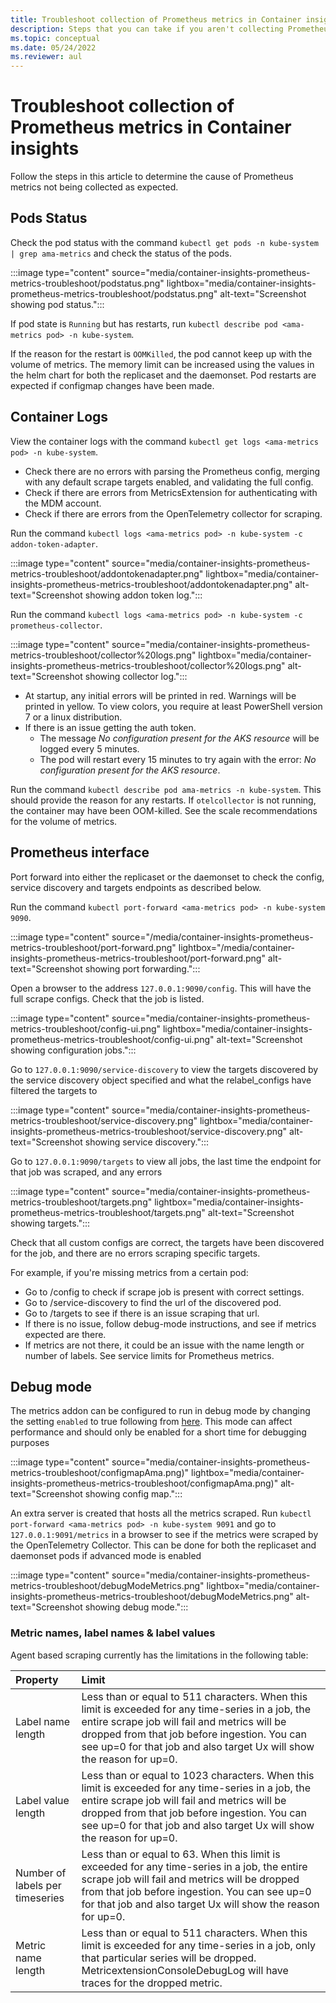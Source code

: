 ```yaml
---
title: Troubleshoot collection of Prometheus metrics in Container insights
description: Steps that you can take if you aren't collecting Prometheus metrics for a Kubernetes cluster as expected.
ms.topic: conceptual
ms.date: 05/24/2022
ms.reviewer: aul
---
```


# Troubleshoot collection of Prometheus metrics in Container insights

Follow the steps in this article to determine the cause of Prometheus metrics not being collected as expected.

## Pods Status

Check the pod status with the command `kubectl get pods -n kube-system | grep ama-metrics` and check the status of the pods.

:::image type="content" source="media/container-insights-prometheus-metrics-troubleshoot/podstatus.png" lightbox="media/container-insights-prometheus-metrics-troubleshoot/podstatus.png" alt-text="Screenshot showing pod status.":::

If pod state is `Running` but has restarts, run `kubectl describe pod <ama-metrics pod> -n kube-system`.

If the reason for the restart is `OOMKilled`, the pod cannot keep up with the volume of metrics. The memory limit can be increased using the values in the helm chart for both the replicaset and the daemonset. Pod restarts are expected if configmap changes have been made.

## Container Logs
View the container logs with the command `kubectl get logs <ama-metrics pod> -n kube-system`.

- Check there are no errors with parsing the Prometheus config, merging with any default scrape targets enabled, and validating the full config.
- Check if there are errors from MetricsExtension for authenticating with the MDM account.
- Check if there are errors from the OpenTelemetry collector for scraping.

Run the command `kubectl logs <ama-metrics pod> -n kube-system -c addon-token-adapter`.

:::image type="content" source="media/container-insights-prometheus-metrics-troubleshoot/addontokenadapter.png" lightbox="media/container-insights-prometheus-metrics-troubleshoot/addontokenadapter.png" alt-text="Screenshot showing addon token log.":::

Run the command `kubectl logs <ama-metrics pod> -n kube-system -c prometheus-collector`.

:::image type="content" source="media/container-insights-prometheus-metrics-troubleshoot/collector%20logs.png" lightbox="media/container-insights-prometheus-metrics-troubleshoot/collector%20logs.png" alt-text="Screenshot showing collector log.":::


- At startup, any initial errors will be printed in red. Warnings will be printed in yellow. To view colors, you require at least PowerShell version 7 or a linux distribution.
- If there is an issue getting the auth token.
    - The message *No configuration present for the AKS resource* will be logged every 5 minutes. 
    * The pod will restart every 15 minutes to try again with the error: *No configuration present for the AKS resource*.


Run the command `kubectl describe pod ama-metrics -n kube-system`. This should provide the reason for any restarts. If `otelcollector` is not running, the container may have been OOM-killed. See the scale recommendations for the volume of metrics.


## Prometheus interface

Port forward into either the replicaset or the daemonset to check the config, service discovery and targets endpoints as described below.

Run the command `kubectl port-forward <ama-metrics pod> -n kube-system 9090`.

:::image type="content" source="/media/container-insights-prometheus-metrics-troubleshoot/port-forward.png" lightbox="/media/container-insights-prometheus-metrics-troubleshoot/port-forward.png" alt-text="Screenshot showing port forwarding.":::

Open a browser to the address `127.0.0.1:9090/config`. This will have the full scrape configs. Check that the job is listed.

:::image type="content" source="media/container-insights-prometheus-metrics-troubleshoot/config-ui.png" lightbox="media/container-insights-prometheus-metrics-troubleshoot/config-ui.png" alt-text="Screenshot showing configuration jobs.":::


Go to `127.0.0.1:9090/service-discovery` to view the targets discovered by the service discovery object specified and what the relabel_configs have filtered the targets to 

:::image type="content" source="media/container-insights-prometheus-metrics-troubleshoot/service-discovery.png" lightbox="media/container-insights-prometheus-metrics-troubleshoot/service-discovery.png" alt-text="Screenshot showing service discovery.":::


Go to `127.0.0.1:9090/targets` to view all jobs, the last time the endpoint for that job was scraped, and any errors 

:::image type="content" source="media/container-insights-prometheus-metrics-troubleshoot/targets.png" lightbox="media/container-insights-prometheus-metrics-troubleshoot/targets.png" alt-text="Screenshot showing targets.":::


Check that all custom configs are correct, the targets have been discovered for the job, and there are no errors scraping specific targets.

For example, if you're missing metrics from a certain pod:
- Go to /config to check if scrape job is present with correct settings.
- Go to /service-discovery to find the url of the discovered pod.
- Go to /targets to see if there is an issue scraping that url.
- If there is no issue, follow debug-mode instructions, and see if metrics expected are there.
- If metrics are not there, it could be an issue with the name length or number of labels. See service limits for Prometheus metrics.

## Debug mode
The metrics addon can be configured to run in debug mode by changing the setting `enabled` to true following from [here](https://github.com/Azure/prometheus-collector/blob/temp/documentation/otelcollector/docs/publicpreviewdocs/rashmi/ama-metrics-settings-readme.md#debug-mode). This mode can affect performance and should only be enabled for a short time for debugging purposes

:::image type="content" source="media/container-insights-prometheus-metrics-troubleshoot/configmapAma.png)" lightbox="media/container-insights-prometheus-metrics-troubleshoot/configmapAma.png)" alt-text="Screenshot showing config map.":::

An extra server is created that hosts all the metrics scraped. Run `kubectl port-forward <ama-metrics pod> -n kube-system 9091` and go to `127.0.0.1:9091/metrics` in a browser to see if the metrics were scraped by the OpenTelemetry Collector. This can be done for both the replicaset and daemonset pods if advanced mode is enabled 

:::image type="content" source="media/container-insights-prometheus-metrics-troubleshoot/debugModeMetrics.png" lightbox="media/container-insights-prometheus-metrics-troubleshoot/debugModeMetrics.png" alt-text="Screenshot showing debug mode.":::



### Metric names, label names & label values

Agent based scraping currently has the limitations in the following table:

| Property | Limit |
|:---|:---|
| Label name length | Less than or equal to 511 characters. When this limit is exceeded for any time-series in a job, the entire scrape job will fail and metrics will be dropped from that job before ingestion. You can see up=0 for that job and also target Ux will show the reason for up=0. |
| Label value length | Less than or equal to 1023 characters. When this limit is exceeded for any time-series in a job, the entire scrape job will fail and metrics will be dropped from that job before ingestion. You can see up=0 for that job and also target Ux will show the reason for up=0. |
| Number of labels per timeseries | Less than or equal to 63. When this limit is exceeded for any time-series in a job, the entire scrape job will fail and metrics will be dropped from that job before ingestion. You can see up=0 for that job and also target Ux will show the reason for up=0. |
| Metric name length | Less than or equal to 511 characters. When this limit is exceeded for any time-series in a job, only that particular series will be dropped. MetricextensionConsoleDebugLog will have traces for the dropped metric. |
